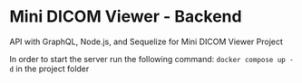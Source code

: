 # Mini DICOM Viewer - Backend
API with GraphQL, Node.js, and Sequelize for Mini DICOM Viewer Project

In order to start the server run the following command:
`docker compose up -d` in the project folder
